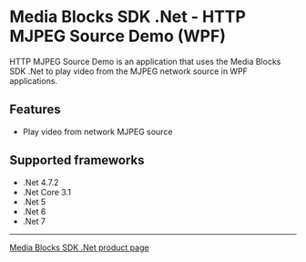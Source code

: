 # Media Blocks SDK .Net - HTTP MJPEG Source Demo (WPF)

HTTP MJPEG Source Demo is an application that uses the Media Blocks SDK .Net to play video from the MJPEG network source in WPF applications.

## Features

- Play video from network MJPEG source

## Supported frameworks

- .Net 4.7.2
- .Net Core 3.1
- .Net 5
- .Net 6
- .Net 7

---

[Media Blocks SDK .Net product page](https://www.visioforge.com/media-blocks-sdk)
